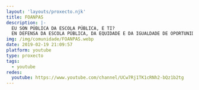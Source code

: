 ```yaml
---
layout: 'layouts/proxecto.njk'
title: FOANPAS
description: |-
  EU SON PÚBLICA DA ESCOLA PÚBLICA, E TI?
  EN DEFENSA DA ESCOLA PÚBLICA, DA EQUIDADE E DA IGUALDADE DE OPORTUNIDADES
img: /img/comunidade/FOANPAS.webp
date: 2019-02-19 21:09:57
platform: youtube
type: proxecto
tags:
  - youtube
redes:
  youtube: https://www.youtube.com/channel/UCw7Rj1TK1cRNh2-bQz1b2tg
---
```

